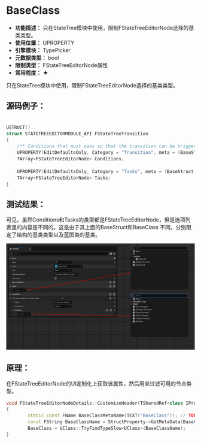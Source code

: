 ﻿# BaseClass

- **功能描述：** 只在StateTree模块中使用，限制FStateTreeEditorNode选择的基类类型。
- **使用位置：** UPROPERTY
- **引擎模块：** TypePicker
- **元数据类型：** bool
- **限制类型：** FStateTreeEditorNode属性
- **常用程度：** ★

只在StateTree模块中使用，限制FStateTreeEditorNode选择的基类类型。

## 源码例子：

```cpp

USTRUCT()
struct STATETREEEDITORMODULE_API FStateTreeTransition
{
	/** Conditions that must pass so that the transition can be triggered. */
	UPROPERTY(EditDefaultsOnly, Category = "Transition", meta = (BaseStruct = "/Script/StateTreeModule.StateTreeConditionBase", BaseClass = "/Script/StateTreeModule.StateTreeConditionBlueprintBase"))
	TArray<FStateTreeEditorNode> Conditions;

	UPROPERTY(EditDefaultsOnly, Category = "Tasks", meta = (BaseStruct = "/Script/StateTreeModule.StateTreeTaskBase", BaseClass = "/Script/StateTreeModule.StateTreeTaskBlueprintBase"))
	TArray<FStateTreeEditorNode> Tasks;
}
```

## 测试结果：

可见，虽然Conditions和Tasks的类型都是FStateTreeEditorNode，但是选项列表里的内容是不同的。这是由于其上面的BaseStruct和BaseClass 不同，分别限定了结构的基类类型以及蓝图类的基类。

![Untitled](Meta_TypePicker_BaseClass_Untitled.png)

## 原理：

在FStateTreeEditorNode的UI定制化上获取该属性，然后用来过滤可用的节点类型。

```cpp
void FStateTreeEditorNodeDetails::CustomizeHeader(TSharedRef<class IPropertyHandle> StructPropertyHandle, class FDetailWidgetRow& HeaderRow, IPropertyTypeCustomizationUtils& StructCustomizationUtils)
{
		static const FName BaseClassMetaName(TEXT("BaseClass")); // TODO: move these names into one central place.
		const FString BaseClassName = StructProperty->GetMetaData(BaseClassMetaName);
		BaseClass = UClass::TryFindTypeSlow<UClass>(BaseClassName);
}

```